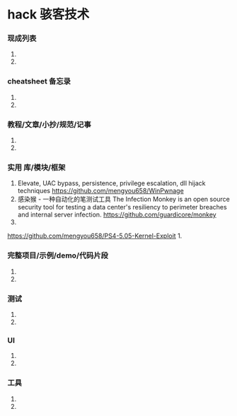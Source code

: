 
# hack 骇客技术

### 现成列表
1. 
1. 

### cheatsheet 备忘录
1. 
1. 

### 教程/文章/小抄/规范/记事
1. 
1. 

### 实用 库/模块/框架
1.  Elevate, UAC bypass, persistence, privilege escalation, dll hijack techniques 
https://github.com/mengyou658/WinPwnage
1. 感染猴 - 一种自动化的笔测试工具 The Infection Monkey is an open source security tool for testing a data center's resiliency to perimeter breaches and internal server infection.
https://github.com/guardicore/monkey
1. 
https://github.com/mengyou658/PS4-5.05-Kernel-Exploit
1. 

### 完整项目/示例/demo/代码片段
1. 
1. 

### 测试
1. 
1. 

### UI
1. 
1. 

### 工具
1. 
1. 
